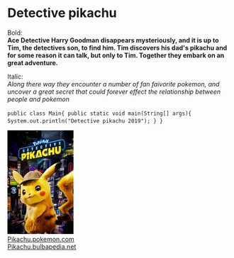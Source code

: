 # Detective pikachu  
  
  Bold:  
**Ace Detective Harry Goodman disappears mysteriously, and it is up to Tim, the detectives son, to find him. Tim discovers his dad's pikachu and for some reason it can talk, but only to Tim. Together they embark on an great adventure.**  
  
  Italic:  
*Along there way they encounter a number of fan faivorite pokemon, and uncover a great secret that could forever effect the relationship between people and pokemon*  
  
`public class Main{ public static void main(String[] args){ System.out.println("Detective pikachu 2019"); } }`  
  
![poster](pikachu.jfif)  
[Pikachu.pokemon.com](https://www.pokemon.com/us/pokedex/pikachu)  
[Pikachu.bulbapedia.net](https://bulbapedia.bulbagarden.net/wiki/Pikachu_(Pok%C3%A9mon))
